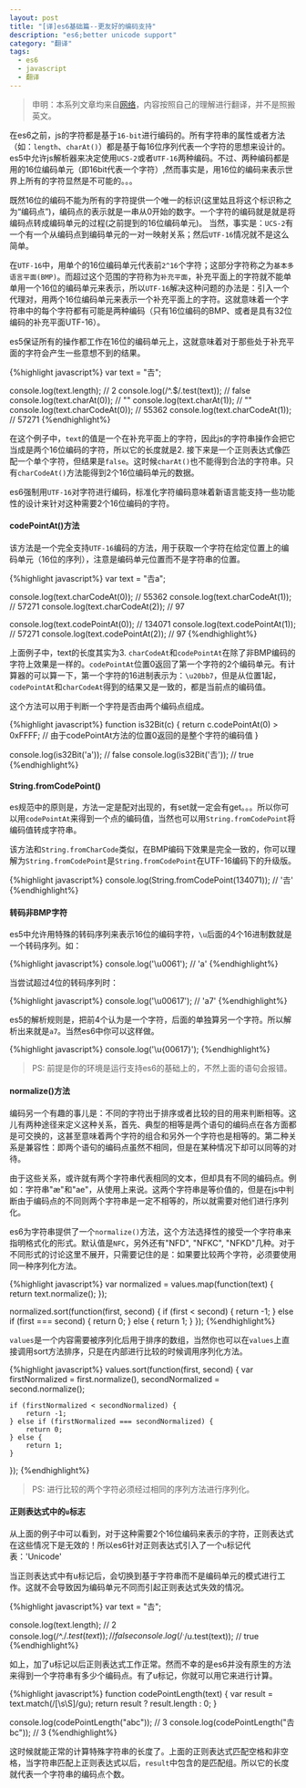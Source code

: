 ```yaml
---
layout: post
title: "[译]es6基础篇--更友好的编码支持"
description: "es6;better unicode support"
category: "翻译"
tags: 
  - es6
  - javascript
  - 翻译
---
```


>申明：本系列文章均来自[网络](https://github.com/nzakas/understandinges6)，内容按照自己的理解进行翻译，并不是照搬英文。

在es6之前，js的字符都是基于`16-bit`进行编码的。所有字符串的属性或者方法（如：`length`、`charAt()`）都是基于每16位序列代表一个字符的思想来设计的。es5中允许js解析器来决定使用`UCS-2`或者`UTF-16`两种编码。不过、两种编码都是用的16位编码单元（即16bit代表一个字符）,然而事实是，用16位的编码来表示世界上所有的字符显然是不可能的。。。

既然16位的编码不能为所有的字符提供一个唯一的标识(这里姑且将这个标识称之为“编码点”)，编码点的表示就是一串从0开始的数字。一个字符的编码就是就是将编码点转成编码单元的过程(之前提到的16位编码单元)。 当然，事实是：`UCS-2`有一个有一个从编码点到编码单元的一对一映射关系；然后`UTF-16`情况就不是这么简单。

在`UTF-16`中，用单个的16位编码单元代表前`2^16`个字符；这部分字符称之为`基本多语言平面(BMP)`。而超过这个范围的字符称为`补充平面`，补充平面上的字符就不能单单用一个16位的编码单元来表示，所以`UTF-16`解决这种问题的办法是：引入一个代理对，用两个16位编码单元来表示一个补充平面上的字符。这就意味着一个字符串中的每个字符都有可能是两种编码（只有16位编码的BMP、或者是具有32位编码的补充平面UTF-16）。

es5保证所有的操作都工作在16位的编码单元上，这就意味着对于那些处于补充平面的字符会产生一些意想不到的结果。

{%highlight javascript%}
var text = "𠮷";

console.log(text.length);           // 2
console.log(/^.$/.test(text));      // false
console.log(text.charAt(0));        // ""
console.log(text.charAt(1));        // ""
console.log(text.charCodeAt(0));    // 55362
console.log(text.charCodeAt(1));    // 57271
{%endhighlight%}

在这个例子中，`text`的值是一个在补充平面上的字符，因此js的字符串操作会把它当成是两个16位编码的字符，所以它的长度就是2. 接下来是一个正则表达式像匹配一个单个字符，但结果是`false`。这时候`charAt()`也不能得到合法的字符串。只有`charCodeAt()`方法能得到2个16位编码单元的数据。

es6强制用`UTF-16`对字符进行编码，标准化字符编码意味着新语言能支持一些功能性的设计来针对这种需要2个16位编码的字符。

#### codePointAt()方法

该方法是一个完全支持`UTF-16`编码的方法，用于获取一个字符在给定位置上的编码单元（16位的序列），注意是编码单元位置而不是字符串的位置。

{%highlight javascript%}
var text = "𠮷a";

console.log(text.charCodeAt(0));    // 55362
console.log(text.charCodeAt(1));    // 57271
console.log(text.charCodeAt(2));    // 97

console.log(text.codePointAt(0));   // 134071
console.log(text.codePointAt(1));   // 57271
console.log(text.codePointAt(2));   // 97
{%endhighlight%}

上面例子中，text的长度其实为3. `charCodeAt`和`codePointAt`在除了非BMP编码的字符上效果是一样的。`codePointAt`位置0返回了第一个字符的2个编码单元。有计算器的可以算一下，第一个字符的16进制表示为：`\u20bb7`，但是从位置1起，`codePointAt`和`charCodeAt`得到的结果又是一致的，都是当前点的编码值。

这个方法可以用于判断一个字符是否由两个编码点组成。

{%highlight javascript%}
function is32Bit(c) {
    return c.codePointAt(0) > 0xFFFF; // 由于codePointAt方法的位置0返回的是整个字符的编码值
}

console.log(is32Bit('a')); // false
console.log(is32Bit('𠮷')); // true
{%endhighlight%}

#### String.fromCodePoint()

es规范中的原则是，方法一定是配对出现的，有set就一定会有get。。。所以你可以用`codePointAt`来得到一个点的编码值，当然也可以用`String.fromCodePoint`将编码值转成字符串。

该方法和`String.fromCharCode`类似，在BMP编码下效果是完全一致的，你可以理解为`String.fromCodePoint`是`String.fromCodePoint`在UTF-16编码下的升级版。

{%highlight javascript%}
console.log(String.fromCodePoint(134071)); // '𠮷'
{%endhighlight%}

#### 转码非BMP字符

es5中允许用特殊的转码序列来表示16位的编码字符，`\u`后面的4个16进制数就是一个转码序列。如：

{%highlight javascript%}
console.log('\u0061'); // 'a'
{%endhighlight%}

当尝试超过4位的转码序列时：

{%highlight javascript%}
console.log('\u00617'); // 'a7'
{%endhighlight%}

es5的解析规则是，把前4个认为是一个字符，后面的单独算另一个字符。所以解析出来就是`a7`。当然es6中你可以这样做。

{%highlight javascript%}
console.log('\u{00617}');
{%endhighlight%}

>PS: 前提是你的环境是运行支持es6的基础上的，不然上面的语句会报错。

#### normalize()方法

编码另一个有趣的事儿是：不同的字符出于排序或者比较的目的用来判断相等。这儿有两种途径来定义这种关系，首先、典型的相等是两个语句的编码点在各方面都是可交换的，这甚至意味着两个字符的组合和另外一个字符也是相等的。第二种关系是兼容性：即两个语句的编码点虽然不相同，但是在某种情况下却可以同等的对待。

由于这些关系，或许就有两个字符串代表相同的文本，但却具有不同的编码点。例如：字符串"æ"和"ae"，从使用上来说。这两个字符串是等价值的，但是在js中判断由于编码点的不同则两个字符串是一定不相等的，所以就需要对他们进行序列化。

es6为字符串提供了一个`normalize()`方法，这个方法选择性的接受一个字符串来指明格式化的形式。默认值是`NFC`，另外还有"NFD", "NFKC", "NFKD"几种。对于不同形式的讨论这里不展开，只需要记住的是：如果要比较两个字符，必须要使用同一种序列化方法。

{%highlight javascript%}
var normalized = values.map(function(text) {
    return text.normalize();
});

normalized.sort(function(first, second) {
    if (first < second) {
        return -1;
    } else if (first === second) {
        return 0;
    } else {
        return 1;
    }
});
{%endhighlight%}

`values`是一个内容需要被序列化后用于排序的数组，当然你也可以在`values`上直接调用sort方法排序，只是在内部进行比较的时候调用序列化方法。

{%highlight javascript%}
values.sort(function(first, second) {
    var firstNormalized = first.normalize(),
        secondNormalized = second.normalize();

    if (firstNormalized < secondNormalized) {
        return -1;
    } else if (firstNormalized === secondNormalized) {
        return 0;
    } else {
        return 1;
    }
});
{%endhighlight%}

> PS: 进行比较的两个字符必须经过相同的序列方法进行序列化。

#### 正则表达式中的`u`标志

从上面的例子中可以看到，对于这种需要2个16位编码来表示的字符，正则表达式在这些情况下是无效的！所以es6针对正则表达式引入了一个`u`标记代表：'Unicode'

当正则表达式中有u标记后，会切换到基于字符串而不是编码单元的模式进行工作。这就不会导致因为编码单元不同而引起正则表达式失效的情况。

{%highlight javascript%}
var text = "𠮷";

console.log(text.length);           // 2
console.log(/^.$/.test(text));      // false
console.log(/^.$/u.test(text));     // true
{%endhighlight%}

如上，加了u标记以后正则表达式工作正常。然而不幸的是es6并没有原生的方法来得到一个字符串有多少个编码点。有了u标记，你就可以用它来进行计算。

{%highlight javascript%}
function codePointLength(text) {
    var result = text.match(/[\s\S]/gu);
    return result ? result.length : 0;
}

console.log(codePointLength("abc"));    // 3
console.log(codePointLength("𠮷bc"));   // 3
{%endhighlight%}

这时候就能正常的计算特殊字符串的长度了。上面的正则表达式匹配空格和非空格，当字符串匹配上正则表达式以后，`result`中包含的是匹配组。所以它的长度就代表一个字符串的编码点个数。
